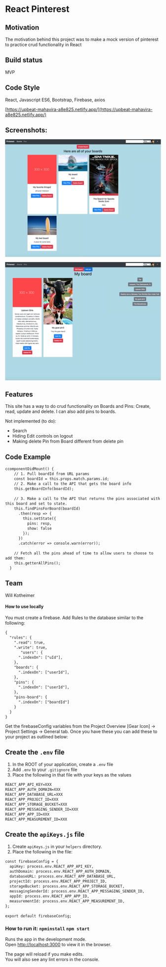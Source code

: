 # React Pinterest

## Motivation

The motivation behind this project was to make a mock version of pinterest to practice crud functionality in React

## Build status

MVP

## Code Style

React, Javascript ES6,
Bootstrap, Firebase, axios

[https://upbeat-mahavira-a8e825.netlify.app/](https://upbeat-mahavira-a8e825.netlify.app/)

## Screenshots:

![](boards.png)

![](pins.png)

## Features

This site has a way to do crud functionality on Boards and Pins: Create, read, update and delete. I can also add pins to boards.

Not implemented (to do):

- Search
- Hiding Edit controls on logout
- Making delete Pin from Board different from delete pin

## Code Example

```
ccomponentDidMount() {
    // 1. Pull boardId from URL params
    const boardId = this.props.match.params.id;
    // 2. Make a call to the API that gets the board info
    this.getBoardInfo(boardId);

    // 3. Make a call to the API that returns the pins associated with this board and set to state.
    this.findPinsForBoard(boardId)
      .then(resp => {
        this.setState({
          pins: resp,
          show: false
        });
      })
      .catch(error => console.warn(error));

    // Fetch all the pins ahead of time to allow users to choose to add them:
    this.getterAllPins();
  }
```

## Team

Will Kotheimer

#### How to use locally

You must create a firebase. Add Rules to the database similar to the following:

```
{
  "rules": {
    ".read": true,
    ".write": true,
       "users": {
      ".indexOn": ["uId"],
    },
    "boards": {
      ".indexOn": ["userId"],
    },
    "pins": {
      ".indexOn": ["userId"],
    },
    "pins-board": {
      ".indexOn": ["boardId"]
    }
  }
}

```

Get the firebaseConfig variables from the Project Overview [Gear Icon] -> Project Settings -> General tab. Once you have these you can add these to your project as outlined below:

## Create the `.env` file
1. In the ROOT of your application, create a `.env` file
1. Add `.env` to your `.gitignore` file
1. Place the following in that file with your keys as the values
```
REACT_APP_API_KEY=XXX
REACT_APP_AUTH_DOMAIN=XXX
REACT_APP_DATABASE_URL=XXX
REACT_APP_PROJECT_ID=XXX
REACT_APP_STORAGE_BUCKET=XXX
REACT_APP_MESSAGING_SENDER_ID=XXX
REACT_APP_APP_ID=XXX
REACT_APP_MEASUREMENT_ID=XXX
```

## Create the `apiKeys.js` file
1. Create `apiKeys.js` in your `helpers` directory.
1. Place the following in the file:
```
const firebaseConfig = {
  apiKey: process.env.REACT_APP_API_KEY,
  authDomain: process.env.REACT_APP_AUTH_DOMAIN,
  databaseURL: process.env.REACT_APP_DATABASE_URL,
  projectId: process.env.REACT_APP_PROJECT_ID,
  storageBucket: process.env.REACT_APP_STORAGE_BUCKET,
  messagingSenderId: process.env.REACT_APP_MESSAGING_SENDER_ID,
  appId: process.env.REACT_APP_APP_ID,
  measurementId: process.env.REACT_APP_MEASUREMENT_ID,
};

export default firebaseConfig;
```

### How to run it: `npminstall` `npm start`

Runs the app in the development mode.\
Open [http://localhost:3000](http://localhost:3000) to view it in the browser.

The page will reload if you make edits.\
You will also see any lint errors in the console.
